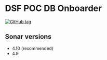 # DSF POC DB Onboarder
[![GitHub tag](https://img.shields.io/github/v/tag/imperva/dsfkit.svg)](https://github.com/imperva/dsfkit/tags)

## Sonar versions
  - 4.10 (recommended)
  - 4.9
  